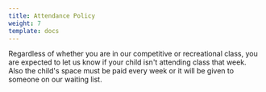 ```yaml
---
title: Attendance Policy
weight: 7
template: docs
---
```


Regardless of whether you are in our competitive or recreational class, you are expected to let us know if your child isn't attending class that week. Also the child's space must be paid every week or it will be given to someone on our waiting list.
